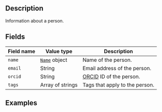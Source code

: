 ## Description

Information about a person.

## Fields

Field name | Value type | Description
-----------|------------|------------
`name` | [`Name`](!schema_definition/common/Name) object | Name of the person.
`email` | String | Email address of the person.
`orcid` | String | [ORCID](http://orcid.org) ID of the person.
`tags` | Array of strings | Tags that apply to the person.

## Examples
